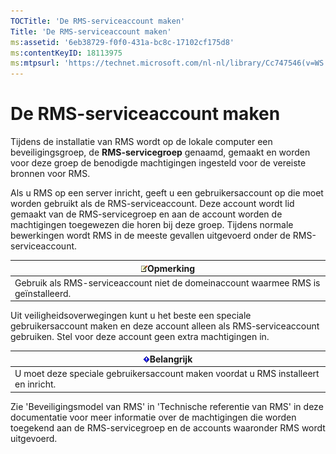 ```yaml
---
TOCTitle: 'De RMS-serviceaccount maken'
Title: 'De RMS-serviceaccount maken'
ms:assetid: '6eb38729-f0f0-431a-bc8c-17102cf175d8'
ms:contentKeyID: 18113975
ms:mtpsurl: 'https://technet.microsoft.com/nl-nl/library/Cc747546(v=WS.10)'
---
```


De RMS-serviceaccount maken
===========================

Tijdens de installatie van RMS wordt op de lokale computer een beveiligingsgroep, de **RMS-servicegroep** genaamd, gemaakt en worden voor deze groep de benodigde machtigingen ingesteld voor de vereiste bronnen voor RMS.

Als u RMS op een server inricht, geeft u een gebruikersaccount op die moet worden gebruikt als de RMS-serviceaccount. Deze account wordt lid gemaakt van de RMS-servicegroep en aan de account worden de machtigingen toegewezen die horen bij deze groep. Tijdens normale bewerkingen wordt RMS in de meeste gevallen uitgevoerd onder de RMS-serviceaccount.

| ![](/security-updates/images/Cc747546.note(WS.10).gif)Opmerking         |
|------------------------------------------------------------------------------------|
| Gebruik als RMS-serviceaccount niet de domeinaccount waarmee RMS is geïnstalleerd. |

Uit veiligheidsoverwegingen kunt u het beste een speciale gebruikersaccount maken en deze account alleen als RMS-serviceaccount gebruiken. Stel voor deze account geen extra machtigingen in.

| ![](/security-updates/images/Cc747546.Important(WS.10).gif)Belangrijk   |
|------------------------------------------------------------------------------------|
| U moet deze speciale gebruikersaccount maken voordat u RMS installeert en inricht. |

Zie 'Beveiligingsmodel van RMS' in 'Technische referentie van RMS' in deze documentatie voor meer informatie over de machtigingen die worden toegekend aan de RMS-servicegroep en de accounts waaronder RMS wordt uitgevoerd.
